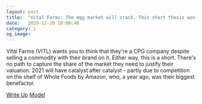 ```yaml
---
layout: post
title:  "Vital Farms: The egg market will crack. This short thesis won Sumzero.com's best ideas for 2021 contest."
date:   2020-12-20 10:00:40
category: i
og_image:
---
```


Vital Farms (VITL) wants you to think that they're a  CPG company despite selling a commodity  with their brand on it. Either way, this is a short. There's no path to capture the share of the market they need to justify their valuation. 2021 will have catalyst after catalyst - partly due to competition on the shelf of Whole Foods by Amazon, who, a year ago, was their biggest benefactor.

<a href="https://csahil.github.io/assets/VITL.pdf">Write Up</a>
<a href="https://csahil.github.io/assets/VITL_model.xlsx">Model</a>
